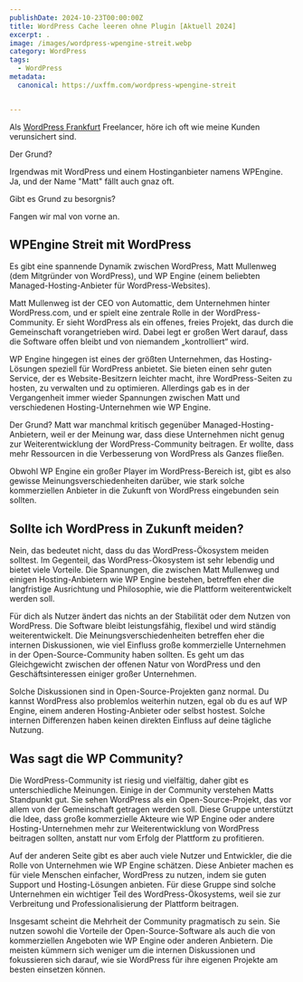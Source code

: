 ```yaml
---
publishDate: 2024-10-23T00:00:00Z
title: WordPress Cache leeren ohne Plugin [Aktuell 2024]
excerpt: .
image: /images/wordpress-wpengine-streit.webp
category: WordPress
tags:
  - WordPress
metadata:
  canonical: https://uxffm.com/wordpress-wpengine-streit


---
```


Als <a href="/service/wordpress-frankfurt">WordPress Frankfurt</a> Freelancer, höre ich oft wie meine Kunden verunsichert sind.

Der Grund?

Irgendwas mit WordPress und einem Hostinganbieter namens WPEngine. Ja, und der Name "Matt" fällt auch gnaz oft.

Gibt es Grund zu besorgnis?

Fangen wir mal von vorne an.

## WPEngine Streit mit WordPress

Es gibt eine spannende Dynamik zwischen WordPress, Matt Mullenweg (dem Mitgründer von WordPress), und WP Engine (einem beliebten Managed-Hosting-Anbieter für WordPress-Websites).

Matt Mullenweg ist der CEO von Automattic, dem Unternehmen hinter WordPress.com, und er spielt eine zentrale Rolle in der WordPress-Community. Er sieht WordPress als ein offenes, freies Projekt, das durch die Gemeinschaft vorangetrieben wird. Dabei legt er großen Wert darauf, dass die Software offen bleibt und von niemandem „kontrolliert“ wird.

WP Engine hingegen ist eines der größten Unternehmen, das Hosting-Lösungen speziell für WordPress anbietet. Sie bieten einen sehr guten Service, der es Website-Besitzern leichter macht, ihre WordPress-Seiten zu hosten, zu verwalten und zu optimieren. Allerdings gab es in der Vergangenheit immer wieder Spannungen zwischen Matt und verschiedenen Hosting-Unternehmen wie WP Engine.

Der Grund? Matt war manchmal kritisch gegenüber Managed-Hosting-Anbietern, weil er der Meinung war, dass diese Unternehmen nicht genug zur Weiterentwicklung der WordPress-Community beitragen. Er wollte, dass mehr Ressourcen in die Verbesserung von WordPress als Ganzes fließen.

Obwohl WP Engine ein großer Player im WordPress-Bereich ist, gibt es also gewisse Meinungsverschiedenheiten darüber, wie stark solche kommerziellen Anbieter in die Zukunft von WordPress eingebunden sein sollten.

## Sollte ich WordPress in Zukunft meiden?

Nein, das bedeutet nicht, dass du das WordPress-Ökosystem meiden solltest. Im Gegenteil, das WordPress-Ökosystem ist sehr lebendig und bietet viele Vorteile. Die Spannungen, die zwischen Matt Mullenweg und einigen Hosting-Anbietern wie WP Engine bestehen, betreffen eher die langfristige Ausrichtung und Philosophie, wie die Plattform weiterentwickelt werden soll.

Für dich als Nutzer ändert das nichts an der Stabilität oder dem Nutzen von WordPress. Die Software bleibt leistungsfähig, flexibel und wird ständig weiterentwickelt. Die Meinungsverschiedenheiten betreffen eher die internen Diskussionen, wie viel Einfluss große kommerzielle Unternehmen in der Open-Source-Community haben sollten. Es geht um das Gleichgewicht zwischen der offenen Natur von WordPress und den Geschäftsinteressen einiger großer Unternehmen.

Solche Diskussionen sind in Open-Source-Projekten ganz normal. Du kannst WordPress also problemlos weiterhin nutzen, egal ob du es auf WP Engine, einem anderen Hosting-Anbieter oder selbst hostest. Solche internen Differenzen haben keinen direkten Einfluss auf deine tägliche Nutzung.

## Was sagt die WP Community?

Die WordPress-Community ist riesig und vielfältig, daher gibt es unterschiedliche Meinungen. Einige in der Community verstehen Matts Standpunkt gut. Sie sehen WordPress als ein Open-Source-Projekt, das vor allem von der Gemeinschaft getragen werden soll. Diese Gruppe unterstützt die Idee, dass große kommerzielle Akteure wie WP Engine oder andere Hosting-Unternehmen mehr zur Weiterentwicklung von WordPress beitragen sollten, anstatt nur vom Erfolg der Plattform zu profitieren.

Auf der anderen Seite gibt es aber auch viele Nutzer und Entwickler, die die Rolle von Unternehmen wie WP Engine schätzen. Diese Anbieter machen es für viele Menschen einfacher, WordPress zu nutzen, indem sie guten Support und Hosting-Lösungen anbieten. Für diese Gruppe sind solche Unternehmen ein wichtiger Teil des WordPress-Ökosystems, weil sie zur Verbreitung und Professionalisierung der Plattform beitragen.

Insgesamt scheint die Mehrheit der Community pragmatisch zu sein. Sie nutzen sowohl die Vorteile der Open-Source-Software als auch die von kommerziellen Angeboten wie WP Engine oder anderen Anbietern. Die meisten kümmern sich weniger um die internen Diskussionen und fokussieren sich darauf, wie sie WordPress für ihre eigenen Projekte am besten einsetzen können.